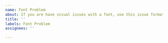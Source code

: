 ```yaml
---
name: Font Problem
about: If you are have visual issues with a font, use this issue format.
title: ''
labels: Font Problem
assignees: ''

---
```



